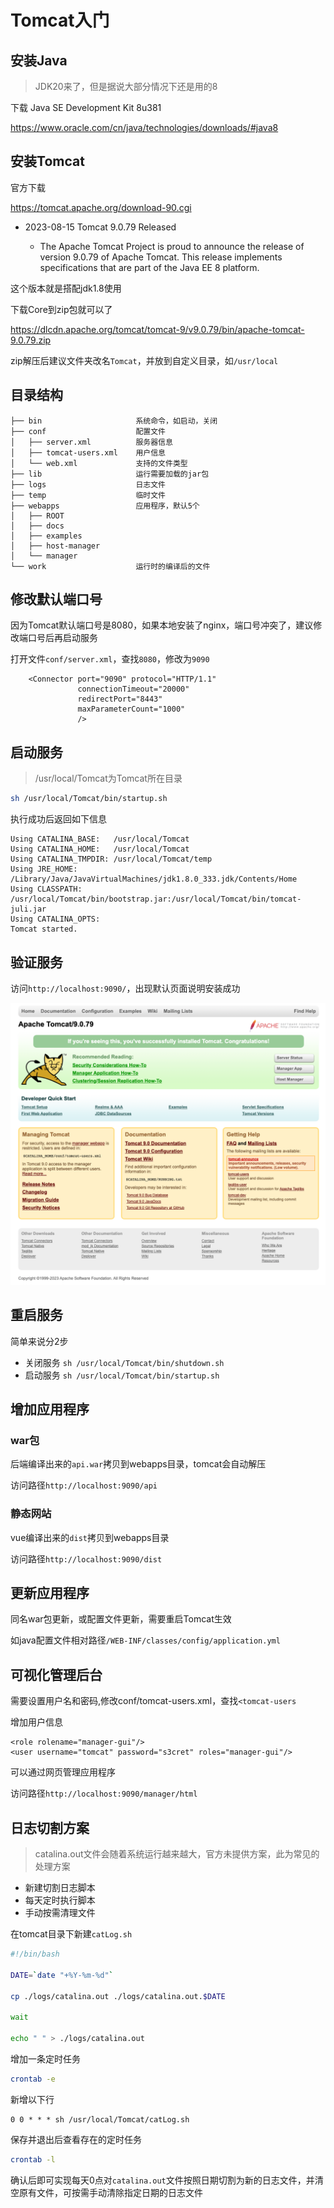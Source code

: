 # Tomcat入门

## 安装Java

> JDK20来了，但是据说大部分情况下还是用的8

下载 Java SE Development Kit 8u381

https://www.oracle.com/cn/java/technologies/downloads/#java8

## 安装Tomcat

官方下载

https://tomcat.apache.org/download-90.cgi

- 2023-08-15 Tomcat 9.0.79 Released

  - The Apache Tomcat Project is proud to announce the release of version 9.0.79 of Apache Tomcat. This release implements specifications that are part of the Java EE 8 platform.

这个版本就是搭配jdk1.8使用

下载Core到zip包就可以了

https://dlcdn.apache.org/tomcat/tomcat-9/v9.0.79/bin/apache-tomcat-9.0.79.zip

zip解压后建议文件夹改名`Tomcat`，并放到自定义目录，如`/usr/local`

## 目录结构

```
├── bin                     系统命令，如启动，关闭
├── conf                    配置文件
│   ├── server.xml          服务器信息
│   ├── tomcat-users.xml    用户信息
│   └── web.xml             支持的文件类型
├── lib                     运行需要加载的jar包
├── logs                    日志文件
├── temp                    临时文件
├── webapps                 应用程序，默认5个
│   ├── ROOT
│   ├── docs
│   ├── examples
│   ├── host-manager
│   └── manager
└── work                    运行时的编译后的文件
```

## 修改默认端口号

因为Tomcat默认端口号是8080，如果本地安装了nginx，端口号冲突了，建议修改端口号后再启动服务

打开文件`conf/server.xml`，查找`8080`，修改为`9090`

```
    <Connector port="9090" protocol="HTTP/1.1"
               connectionTimeout="20000"
               redirectPort="8443"
               maxParameterCount="1000"
               />
```

## 启动服务

> /usr/local/Tomcat为Tomcat所在目录

```bash
sh /usr/local/Tomcat/bin/startup.sh
```

执行成功后返回如下信息

```
Using CATALINA_BASE:   /usr/local/Tomcat
Using CATALINA_HOME:   /usr/local/Tomcat
Using CATALINA_TMPDIR: /usr/local/Tomcat/temp
Using JRE_HOME:        /Library/Java/JavaVirtualMachines/jdk1.8.0_333.jdk/Contents/Home
Using CLASSPATH:       /usr/local/Tomcat/bin/bootstrap.jar:/usr/local/Tomcat/bin/tomcat-juli.jar
Using CATALINA_OPTS:
Tomcat started.
```

## 验证服务

访问`http://localhost:9090/`，出现默认页面说明安装成功

![安装成功](./tomcat.png)

## 重启服务

简单来说分2步

- 关闭服务 `sh /usr/local/Tomcat/bin/shutdown.sh`
- 启动服务 `sh /usr/local/Tomcat/bin/startup.sh`

## 增加应用程序

### war包

后端编译出来的`api.war`拷贝到webapps目录，tomcat会自动解压

访问路径`http://localhost:9090/api`

### 静态网站

vue编译出来的`dist`拷贝到webapps目录

访问路径`http://localhost:9090/dist`

## 更新应用程序

同名war包更新，或配置文件更新，需要重启Tomcat生效

如java配置文件相对路径`/WEB-INF/classes/config/application.yml`

## 可视化管理后台

需要设置用户名和密码,修改conf/tomcat-users.xml，查找`<tomcat-users`

增加用户信息

```
<role rolename="manager-gui"/>
<user username="tomcat" password="s3cret" roles="manager-gui"/>
```

可以通过网页管理应用程序

访问路径`http://localhost:9090/manager/html`


## 日志切割方案

> catalina.out文件会随着系统运行越来越大，官方未提供方案，此为常见的处理方案

- 新建切割日志脚本
- 每天定时执行脚本
- 手动按需清理文件

在tomcat目录下新建`catLog.sh`

```sh
#!/bin/bash

DATE=`date "+%Y-%m-%d"`

cp ./logs/catalina.out ./logs/catalina.out.$DATE

wait

echo " " > ./logs/catalina.out
```

增加一条定时任务

```bash
crontab -e
```

新增以下行

```
0 0 * * * sh /usr/local/Tomcat/catLog.sh
```

保存并退出后查看存在的定时任务

```bash
crontab -l
```

确认后即可实现每天0点对`catalina.out`文件按照日期切割为新的日志文件，并清空原有文件，可按需手动清除指定日期的日志文件
